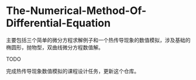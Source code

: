 # The-Numerical-Method-Of-Differential-Equation
主要包括三个简单的微分方程求解例子和一个热传导现象的数值模拟，涉及基础的椭圆形，抛物型，双曲线微分方程数值解。


TODO

完成热传导现象数值模拟的课程设计任务，更新这个仓库。
